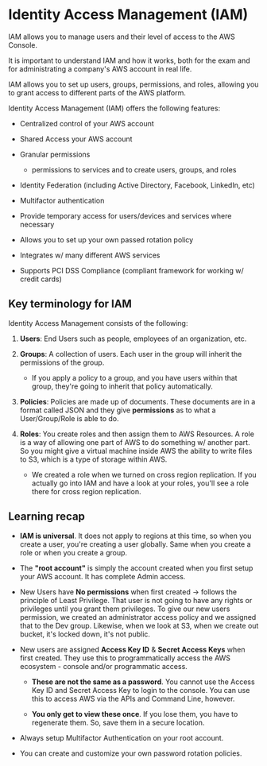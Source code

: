 # Identity Access Management (IAM)

IAM allows you to manage users and their level of access to the AWS Console.

It is important to understand IAM and how it works, both for the exam and for administrating a company's AWS account in real life.

IAM allows you to set up users, groups, permissions, and roles, allowing you to grant access to different parts of the AWS platform.

Identity Access Management (IAM) offers the following features:

* Centralized control of your AWS account

* Shared Access your AWS account

* Granular permissions 

    * permissions to services and to create users, groups, and roles

* Identity Federation (including Active Directory, Facebook, LinkedIn, etc)

* Multifactor authentication

* Provide temporary access for users/devices and services where necessary

* Allows you to set up your own passed rotation policy

* Integrates w/ many different AWS services

* Supports PCI DSS Compliance (compliant framework for working w/ credit cards)


## Key terminology for IAM

Identity Access Management consists of the following:

1. **Users**: End Users such as people, employees of an organization, etc.

2. **Groups**: A collection of users. Each user in the group will inherit the permissions of the group.

    * If you apply a policy to a group, and you have users within that group, they're going to inherit that policy automatically.

3. **Policies**: Policies are made up of documents. These documents are in a format called JSON and they give **permissions** as to what a User/Group/Role is able to do.

4. **Roles**: You create roles and then assign them to AWS Resources. A role is a way of allowing one part of AWS to do something w/ another part. So you might give a virtual machine inside AWS the ability to write files to S3, which is a type of storage within AWS.

    * We created a role when we turned on cross region replication. If you actually go into IAM and have a look at your roles, you'll see a role there for cross region replication.


## Learning recap

* **IAM is universal**. It does not apply to regions at this time, so when you create a user, you're creating a user globally. Same when you create a role or when you create a group.

* The **"root account"** is simply the account created when you first setup your AWS account. It has complete Admin access.

* New Users have **No permissions** when first created → follows the principle of Least Privilege. That user is not going to have any rights or privileges until you grant them privileges. To give our new users permission, we created an administrator access policy and we assigned that to the Dev group. Likewise, when we look at S3, when we create out bucket, it's locked down, it's not public.

* New users are assigned **Access Key ID** & **Secret Access Keys** when first created. They use this to programmatically access the AWS ecosystem - console and/or programmatic access.

    * **These are not the same as a password**. You cannot use the Access Key ID and Secret Access Key to login to the console. You can use this to access AWS via the APIs and Command Line, however.

    * **You only get to view these once**. If you lose them, you have to regenerate them. So, save them in a secure location.

* Always setup Multifactor Authentication on your root account.

* You can create and customize your own password rotation policies.
